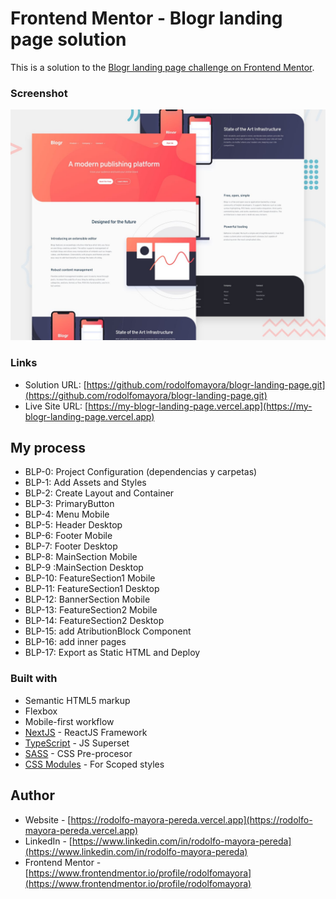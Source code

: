 # Frontend Mentor - Blogr landing page solution

This is a solution to the [Blogr landing page challenge on Frontend Mentor](https://www.frontendmentor.io/challenges/blogr-landing-page-EX2RLAApP).


### Screenshot

![](./public/screenshot.jpg)


### Links

- Solution URL: [https://github.com/rodolfomayora/blogr-landing-page.git](https://github.com/rodolfomayora/blogr-landing-page.git)
- Live Site URL: [https://my-blogr-landing-page.vercel.app](https://my-blogr-landing-page.vercel.app)


## My process

- BLP-0: Project Configuration (dependencias y carpetas)
- BLP-1: Add Assets and Styles
- BLP-2: Create Layout and Container
- BLP-3: PrimaryButton
- BLP-4: Menu Mobile
- BLP-5: Header Desktop
- BLP-6: Footer Mobile
- BLP-7: Footer Desktop
- BLP-8: MainSection Mobile
- BLP-9 :MainSection Desktop
- BLP-10: FeatureSection1 Mobile
- BLP-11: FeatureSection1 Desktop
- BLP-12: BannerSection Mobile
- BLP-13: FeatureSection2 Mobile
- BLP-14: FeatureSection2 Desktop
- BLP-15: add AtributionBlock Component
- BLP-16: add inner pages
- BLP-17: Export as Static HTML and Deploy


### Built with

- Semantic HTML5 markup
- Flexbox
- Mobile-first workflow
- [NextJS](https://nextjs.org/) - ReactJS Framework
- [TypeScript](https://www.typescriptlang.org/) - JS Superset
- [SASS](https://sass-lang.com/) - CSS Pre-procesor
- [CSS Modules](https://github.com/css-modules/css-modules) - For Scoped styles


## Author

- Website - [https://rodolfo-mayora-pereda.vercel.app](https://rodolfo-mayora-pereda.vercel.app)
- LinkedIn - [https://www.linkedin.com/in/rodolfo-mayora-pereda](https://www.linkedin.com/in/rodolfo-mayora-pereda)
- Frontend Mentor - [https://www.frontendmentor.io/profile/rodolfomayora](https://www.frontendmentor.io/profile/rodolfomayora)
